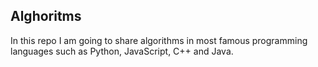 Alghoritms
----------

In this repo I am going to share algorithms in most famous programming languages such as Python, JavaScript, C++ and Java.